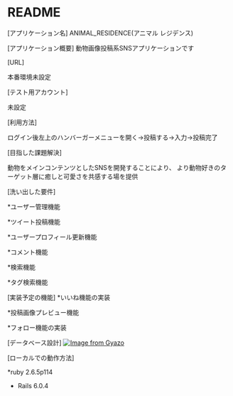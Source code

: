 # README

[アプリケーション名]
ANIMAL_RESIDENCE(アニマル レジデンス)

[アプリケーション概要]
動物画像投稿系SNSアプリケーションです

[URL]

本番環境未設定

[テスト用アカウント]

未設定

[利用方法]

ログイン後左上のハンバーガーメニューを開く→投稿する→入力→投稿完了


[目指した課題解決]

動物をメインコンテンツとしたSNSを開発することにより、
より動物好きのターゲット層に癒しと可愛さを共感する場を提供

[洗い出した要件]

*ユーザー管理機能

*ツイート投稿機能

*ユーザープロフィール更新機能

*コメント機能

*検索機能

*タグ検索機能

[実装予定の機能]
*いいね機能の実装

*投稿画像プレビュー機能

*フォロー機能の実装

[データベース設計]
[![Image from Gyazo](https://i.gyazo.com/e54510087e7e23e587f4f0f50d4f03e3.png)](https://gyazo.com/e54510087e7e23e587f4f0f50d4f03e3)

[ローカルでの動作方法]

*ruby 2.6.5p114

* Rails 6.0.4